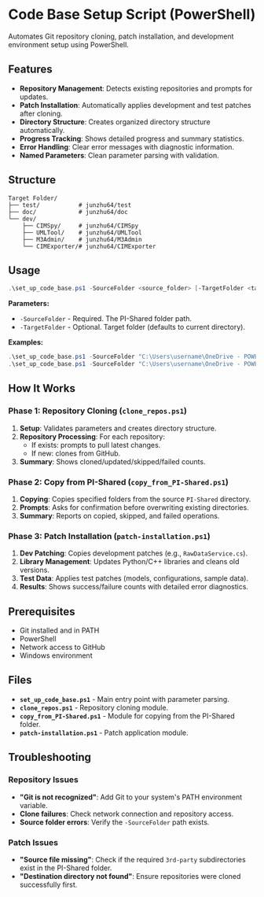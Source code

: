 # Code Base Setup Script (PowerShell)

Automates Git repository cloning, patch installation, and development environment setup using PowerShell.

## Features

- **Repository Management**: Detects existing repositories and prompts for updates.
- **Patch Installation**: Automatically applies development and test patches after cloning.
- **Directory Structure**: Creates organized directory structure automatically.
- **Progress Tracking**: Shows detailed progress and summary statistics.
- **Error Handling**: Clear error messages with diagnostic information.
- **Named Parameters**: Clean parameter parsing with validation.

## Structure

```
Target Folder/
├── test/           # junzhu64/test
├── doc/            # junzhu64/doc
└── dev/
    ├── CIMSpy/     # junzhu64/CIMSpy
    ├── UMLTool/    # junzhu64/UMLTool
    ├── M3Admin/    # junzhu64/M3Admin
    └── CIMExporter/# junzhu64/CIMExporter
```

## Usage

```powershell
.\set_up_code_base.ps1 -SourceFolder <source_folder> [-TargetFolder <target_folder>]
```

**Parameters:**
- `-SourceFolder` - Required. The PI-Shared folder path.
- `-TargetFolder` - Optional. Target folder (defaults to current directory).

**Examples:**
```powershell
.\set_up_code_base.ps1 -SourceFolder "C:\Users\username\OneDrive - POWER INFO LLC\PI-Shared"
.\set_up_code_base.ps1 -SourceFolder "C:\Users\username\OneDrive - POWER INFO LLC\PI-Shared" -TargetFolder "D:\projects"
```

## How It Works

### Phase 1: Repository Cloning (`clone_repos.ps1`)
1. **Setup**: Validates parameters and creates directory structure.
2. **Repository Processing**: For each repository:
   - If exists: prompts to pull latest changes.
   - If new: clones from GitHub.
3. **Summary**: Shows cloned/updated/skipped/failed counts.

### Phase 2: Copy from PI-Shared (`copy_from_PI-Shared.ps1`)
1. **Copying**: Copies specified folders from the source `PI-Shared` directory.
2. **Prompts**: Asks for confirmation before overwriting existing directories.
3. **Summary**: Reports on copied, skipped, and failed operations.

### Phase 3: Patch Installation (`patch-installation.ps1`)
1. **Dev Patching**: Copies development patches (e.g., `RawDataService.cs`).
2. **Library Management**: Updates Python/C++ libraries and cleans old versions.
3. **Test Data**: Applies test patches (models, configurations, sample data).
4. **Results**: Shows success/failure counts with detailed error diagnostics.

## Prerequisites

- Git installed and in PATH
- PowerShell
- Network access to GitHub
- Windows environment

## Files

- **`set_up_code_base.ps1`** - Main entry point with parameter parsing.
- **`clone_repos.ps1`** - Repository cloning module.
- **`copy_from_PI-Shared.ps1`** - Module for copying from the PI-Shared folder.
- **`patch-installation.ps1`** - Patch application module.

## Troubleshooting

### Repository Issues
- **"Git is not recognized"**: Add Git to your system's PATH environment variable.
- **Clone failures**: Check network connection and repository access.
- **Source folder errors**: Verify the `-SourceFolder` path exists.

### Patch Issues
- **"Source file missing"**: Check if the required `3rd-party` subdirectories exist in the PI-Shared folder.
- **"Destination directory not found"**: Ensure repositories were cloned successfully first.
